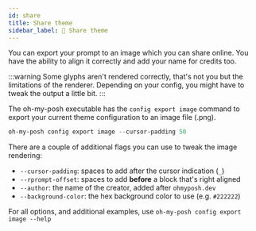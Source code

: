 ```yaml
---
id: share
title: Share theme
sidebar_label: 📸 Share theme
---
```


You can export your prompt to an image which you can share online. You have the ability to align
it correctly and add your name for credits too.

:::warning
Some glyphs aren't rendered correctly, that's not you but the limitations of the renderer.
Depending on your config, you might have to tweak the output a little bit.
:::

The oh-my-posh executable has the `config export image` command to export your current theme configuration
to an image file (.png).

```powershell
oh-my-posh config export image --cursor-padding 50
```

There are a couple of additional flags you can use to tweak the image rendering:

- `--cursor-padding`: spaces to add after the cursor indication (`_`)
- `--rprompt-offset`: spaces to add **before** a block that's right aligned
- `--author`: the name of the creator, added after `ohmyposh.dev`
- `--background-color`: the hex background color to use (e.g. `#222222`)

For all options, and additional examples, use `oh-my-posh config export image --help`
